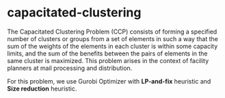 # capacitated-clustering

The Capacitated Clustering Problem (CCP) consists of forming a specified number of clusters or groups from a set of elements in such a way that the sum of the weights of the elements in each cluster is within some capacity limits, and the sum of the benefits between the pairs of elements in the same cluster is maximized. This problem arises in the context of facility planners at mail processing and distribution. 

For this problem, we use Gurobi Optimizer with **LP-and-fix** heuristic and **Size reduction** heuristic.
